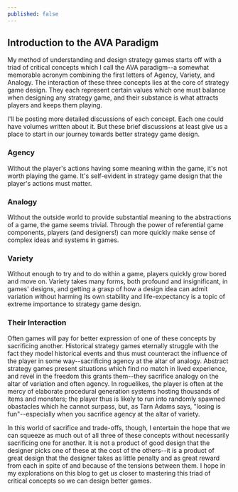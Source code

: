 ```yaml
---
published: false
---
```

## Introduction to the AVA Paradigm

My method of understanding and design strategy games starts off with a triad of critical concepts which I call the AVA paradigm--a somewhat memorable acronym combining the first letters of Agency, Variety, and Analogy. The interaction of these three concepts lies at the core of strategy game design. They each represent certain values which one must balance when designing any strategy game, and their substance is what attracts players and keeps them playing.

I'll be posting more detailed discussions of each concept. Each one could have volumes written about it. But these brief discussions at least give us a place to start in our journey towards better strategy game design.


### Agency

Without the player's actions having some meaning within the game, it's not worth playing the game. It's self-evident in strategy game design that the player's actions must matter.

### Analogy

Without the outside world to provide substantial meaning to the abstractions of a game, the game seems trivial. Through the power of referential game components, players (and designers!) can more quickly make sense of complex ideas and systems in games.

### Variety

Without enough to try and to do within a game, players quickly grow bored and move on. Variety takes many forms, both profound and insignificant, in games' designs, and getting a grasp of how a design idea can admit variation without harming its own stability and life-expectancy is a topic of extreme importance to strategy game design.

### Their Interaction

Often games will pay for better expression of one of these concepts by sacrificing another. Historical strategy games eternally struggle with the fact they model historical events and thus must counteract the influence of the player in some way--sacrificing agency at the altar of analogy. Abstract strategy games present situations which find no match in lived experience, and revel in the freedom this grants them--they sacrifice analogy on the altar of variation and often agency. In roguelikes, the player is often at the mercy of elaborate procedural generation systems hosting thousands of items and monsters; the player thus is likely to run into randomly spawned obastacles which he cannot surpass, but, as Tarn Adams says, "losing is fun"--especially when you sacrifice agency at the altar of variety.

In this world of sacrifice and trade-offs, though, I entertain the hope that we can squeeze as much out of all three of these concepts without necessarily sacrificing one for another. It is not a product of good design that the designer picks one of these at the cost of the others--it is a product of great design that the designer takes as little penalty and as great reward from each in spite of and because of the tensions between them. I hope in my explorations on this blog to get us closer to mastering this triad of critical concepts so we can design better games.
